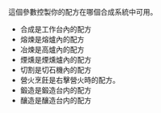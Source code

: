 這個參數控製你的配方在哪個合成系統中可用。

* 合成是工作台內的配方
* 熔煉是熔爐內的配方
* 冶煉是高爐內的配方
* 煙燻是煙燻爐內的配方
* 切割是切石機內的配方
* 營火烹飪是右擊營火時的配方。
* 鍛造是鍛造台内的配方
* 釀造是釀造台内的配方